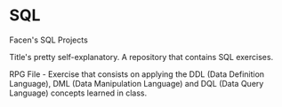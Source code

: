 # SQL
Facen's SQL Projects

Title's pretty self-explanatory. A repository that contains SQL exercises.

RPG File - Exercise that consists on applying the DDL (Data Definition Language), DML (Data Manipulation Language) and DQL (Data Query Language) concepts learned in class.
